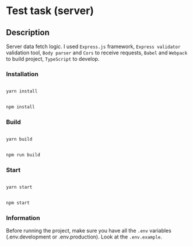 # Test task (server)

## Description

Server data fetch logic. I used `Express.js` framework, `Express validator` validation tool, `Body parser` and `Cors` to receive requests, `Babel` and `Webpack` to build project, `TypeScript` to develop.

### Installation

```bash

yarn install

```

```bash

npm install

```

### Build

```bash

yarn build

```

```bash

npm run build

```

### Start

```bash

yarn start

```

```bash

npm start

```

### Information

Before running the project, make sure you have all the `.env` variables (.env.development or .env.production). Look at the `.env.example`.
